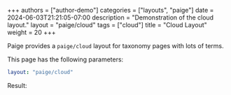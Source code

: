 +++
authors = ["author-demo"]
categories = ["layouts", "paige"]
date = 2024-06-03T21:21:05-07:00
description = "Demonstration of the cloud layout."
layout = "paige/cloud"
tags = ["cloud"]
title = "Cloud Layout"
weight = 20
+++

Paige provides a `paige/cloud` layout for taxonomy pages with lots of terms.

<!--more-->

This page has the following parameters:

```yaml
layout: "paige/cloud"
```

Result:

